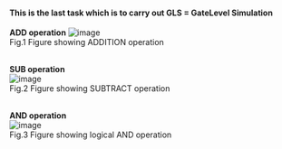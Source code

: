 #### This is the last task which is to carry out GLS = GateLevel Simulation

<b>ADD operation</b>
![image](https://github.com/zakirhussaingit/vlsiriscv/assets/159747370/03f88eda-6912-45b7-9430-ce62f15d8720)
<br>Fig.1 Figure showing ADDITION operation

<br><b>SUB operation</b><br>
![image](https://github.com/zakirhussaingit/vlsiriscv/assets/159747370/46df1590-a0d6-494a-b3f1-ae2ffce7889f)
<br>Fig.2 Figure showing SUBTRACT operation

<br><b>AND operation</b><br>
![image](https://github.com/zakirhussaingit/vlsiriscv/assets/159747370/4e5e718b-4747-4f6f-990c-6fec77c5822b)
<br>Fig.3 Figure showing logical AND operation


